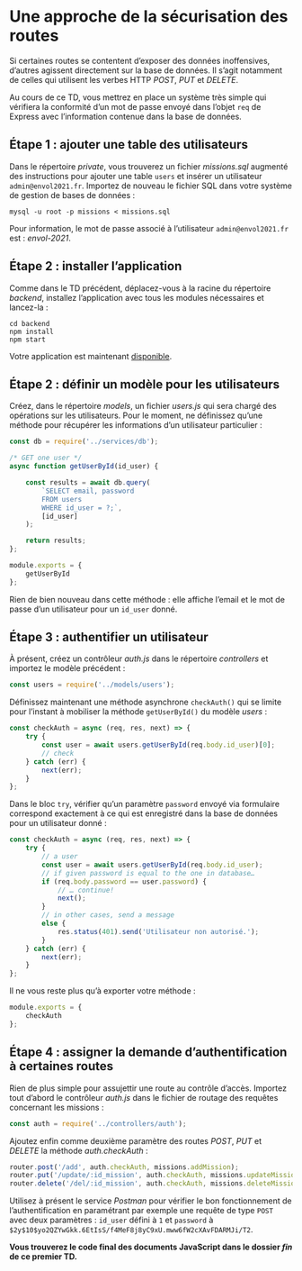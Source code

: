 # Une approche de la sécurisation des routes

Si certaines routes se contentent d’exposer des données inoffensives, d’autres agissent directement sur la base de données. Il s’agit notamment de celles qui utilisent les verbes HTTP *POST*, *PUT* et *DELETE*.

Au cours de ce TD, vous mettrez en place un système très simple qui vérifiera la conformité d’un mot de passe envoyé dans l’objet `req` de Express avec l’information contenue dans la base de données.

## Étape 1 : ajouter une table des utilisateurs

Dans le répertoire *private*, vous trouverez un fichier *missions.sql* augmenté des instructions pour ajouter une table `users` et insérer un utilisateur `admin@envol2021.fr`. Importez de nouveau le fichier SQL dans votre système de gestion de bases de données :

```shell
mysql -u root -p missions < missions.sql
```

Pour information, le mot de passe associé à l’utilisateur `admin@envol2021.fr` est : *envol-2021*.

## Étape 2 : installer l’application

Comme dans le TD précédent, déplacez-vous à la racine du répertoire *backend*, installez l’application avec tous les modules nécessaires et lancez-la :

```shell
cd backend
npm install
npm start
```

Votre application est maintenant [disponible](http://localhost:3000).

## Étape 2 : définir un modèle pour les utilisateurs

Créez, dans le répertoire *models*, un fichier *users.js* qui sera chargé des opérations sur les utilisateurs. Pour le moment, ne définissez qu’une méthode pour récupérer les informations d’un utilisateur particulier :

```js
const db = require('../services/db');

/* GET one user */
async function getUserById(id_user) {

    const results = await db.query(
        `SELECT email, password
        FROM users
        WHERE id_user = ?;`,
        [id_user]
    );

    return results;
};

module.exports = {
    getUserById
};
```

Rien de bien nouveau dans cette méthode : elle affiche l’email et le mot de passe d’un utilisateur pour un `id_user` donné.

## Étape 3 : authentifier un utilisateur

À présent, créez un contrôleur *auth.js* dans le répertoire *controllers* et importez le modèle précédent :

```js
const users = require('../models/users');
```

Définissez maintenant une méthode asynchrone `checkAuth()` qui se limite pour l’instant à mobiliser la méthode `getUserById()` du modèle *users* :
```js
const checkAuth = async (req, res, next) => {
    try {
        const user = await users.getUserById(req.body.id_user)[0];
        // check
    } catch (err) {
        next(err);
    }
};
```

Dans le bloc `try`, vérifier qu’un paramètre `password` envoyé via formulaire correspond exactement à ce qui est enregistré dans la base de données pour un utilisateur donné :

```js
const checkAuth = async (req, res, next) => {
    try {
        // a user
        const user = await users.getUserById(req.body.id_user);
        // if given password is equal to the one in database…
        if (req.body.password == user.password) {
            // … continue!
            next();
        }
        // in other cases, send a message
        else {
            res.status(401).send('Utilisateur non autorisé.');
        }
    } catch (err) {
        next(err);
    }
};
```

Il ne vous reste plus qu’à exporter votre méthode :

```js
module.exports = {
    checkAuth
};
```

## Étape 4 : assigner la demande d’authentification à certaines routes

Rien de plus simple pour assujettir une route au contrôle d’accès. Importez tout d’abord le contrôleur *auth.js* dans le fichier de routage des requêtes concernant les missions :

```js
const auth = require('../controllers/auth');
```

Ajoutez enfin comme deuxième paramètre des routes *POST*, *PUT* et *DELETE* la méthode *auth.checkAuth* :

```js
router.post('/add', auth.checkAuth, missions.addMission);
router.put('/update/:id_mission', auth.checkAuth, missions.updateMission);
router.delete('/del/:id_mission', auth.checkAuth, missions.deleteMission);
```

Utilisez à présent le service *Postman* pour vérifier le bon fonctionnement de l’authentification en paramétrant par exemple une requête de type `POST` avec deux paramètres : `id_user` défini à `1` et `password` à `$2y$10$yo2QZYwGkk.6EtIsS/f4MeF8j8yC9xU.mww6fW2cXAvFDARMJi/T2`.

**Vous trouverez le code final des documents JavaScript dans le dossier *fin* de ce premier TD.**